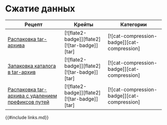 # Сжатие данных

Рецепт | Крейты | Категории
--- | --- | ---
[Распаковка tar-архива] | [![flate2-badge]][flate2] [![tar-badge]][tar] | [![cat-compression-badge]][cat-compression]
[Запаковка каталога в tar-архив] | [![flate2-badge]][flate2] [![tar-badge]][tar] | [![cat-compression-badge]][cat-compression]
[Распаковка tar-архива с удалением префиксов путей] | [![flate2-badge]][flate2] [![tar-badge]][tar] | [![cat-compression-badge]][cat-compression]

{{#include links.md}}


[Распаковка tar-архива]: compression/tar.html#decompress-a-tarball
[Запаковка каталога в tar-архив]: compression/tar.html#compress-a-directory-into-tarball
[Распаковка tar-архива с удалением префиксов путей]: compression/tar.html#decompress-a-tarball-while-removing-a-prefix-from-the-paths